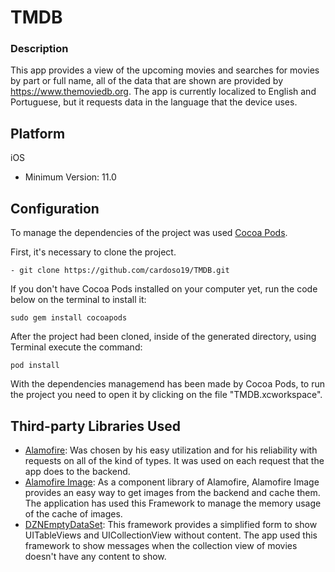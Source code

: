 # TMDB

### Description
This app provides a view of the upcoming movies and searches for movies by part or full name, all of the data that are shown are provided by https://www.themoviedb.org. The app is currently localized to English and Portuguese, but it requests data in the language that the device uses.

## Platform
iOS
- Minimum Version: 11.0

## Configuration
To manage the dependencies of the project was used [Cocoa Pods](https://cocoapods.org/).

First, it's necessary to clone the project.

`- git clone https://github.com/cardoso19/TMDB.git`

If you don't have Cocoa Pods installed on your computer yet, run the code below on the terminal to install it:

`sudo gem install cocoapods`

After the project had been cloned, inside of the generated directory, using Terminal execute the command:

`pod install`

With the dependencies managemend has been made by Cocoa Pods, to run the project you need to open it by clicking on the file "TMDB.xcworkspace".

## Third-party Libraries Used
- [Alamofire](https://github.com/Alamofire/Alamofire): Was chosen by his easy utilization and for his reliability with requests on all of the kind of types. It was used on each request that the app does to the backend.
- [Alamofire Image](https://github.com/Alamofire/AlamofireImage): As a component library of Alamofire, Alamofire Image provides an easy way to get images from the backend and cache them. The application has used this Framework to manage the memory usage of the cache of images.
- [DZNEmptyDataSet](https://github.com/dzenbot/DZNEmptyDataSet): This framework provides a simplified form to show UITableViews and UICollectionView without content. The app used this framework to show messages when the collection view of movies doesn't have any content to show.

